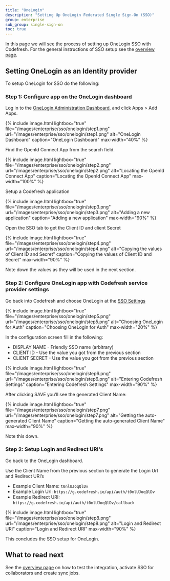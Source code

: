 ```yaml
---
title: "OneLogin"
description: "Setting Up OneLogin Federated Single Sign-On (SSO)"
group: enterprise
sub_group: single-sign-on
toc: true
---
```


In this page we will see the process of setting up OneLogin SSO with Codefresh. For the general instructions of SSO setup
see the [overview page]({{site.baseurl}}/docs/enterprise/single-sign-on/sso-setup-oauth2/).


## Setting OneLogin as an Identity provider

To setup OneLogin for SSO do the following:

### Step 1: Configure app on the OneLogin dashboard

Log in to the [OneLogin Administration Dashboard](https://www.onelogin.com/), and click Apps > Add Apps.

{% include image.html 
lightbox="true" 
file="/images/enterprise/sso/onelogin/step1.png" 
url="/images/enterprise/sso/onelogin/step1.png"
alt="OneLogin Dashboard"
caption="OneLogin Dashboard"
max-width="40%"
%}

Find the OpenId Connect App from the search field.

{% include image.html 
lightbox="true" 
file="/images/enterprise/sso/onelogin/step2.png" 
url="/images/enterprise/sso/onelogin/step2.png"
alt="Locating the OpenId Connect App"
caption="Locating the OpenId Connect App"
max-width="100%"
%}

Setup a Codefresh application

{% include image.html 
lightbox="true" 
file="/images/enterprise/sso/onelogin/step3.png" 
url="/images/enterprise/sso/onelogin/step3.png"
alt="Adding a new application"
caption="Adding a new application"
max-width="90%"
%}

Open the SSO tab to get the Client ID and client Secret


{% include image.html 
lightbox="true" 
file="/images/enterprise/sso/onelogin/step4.png" 
url="/images/enterprise/sso/onelogin/step4.png"
alt="Copying the values of Client ID and Secret"
caption="Copying the values of Client ID and Secret"
max-width="90%"
%}

Note down the values as they will be used in the next section.


### Step 2: Configure OneLogin app with Codefresh service provider settings

Go back into Codefresh and choose OneLogin at the [SSO Settings](https://g.codefresh.io/account-admin/sso)

{% include image.html 
lightbox="true" 
file="/images/enterprise/sso/onelogin/step5.png" 
url="/images/enterprise/sso/onelogin/step5.png"
alt="Choosing OneLogin for Auth"
caption="Choosing OneLogin for Auth"
max-width="20%"
%}

In the configuration screen fill in the following:

* DISPLAY NAME - Friendly SSO name (arbitrary)
* CLIENT ID - Use the value you got from the previous section
* CLIENT SECRET - Use the value you got from the previous section


{% include image.html 
lightbox="true" 
file="/images/enterprise/sso/onelogin/step6.png" 
url="/images/enterprise/sso/onelogin/step6.png"
alt="Entering Codefresh Settings"
caption="Entering Codefresh Settings"
max-width="90%"
%}


After clicking SAVE you’ll see the generated Client Name:

{% include image.html 
lightbox="true" 
file="/images/enterprise/sso/onelogin/step7.png" 
url="/images/enterprise/sso/onelogin/step7.png"
alt="Getting the auto-generated Client Name"
caption="Getting the auto-generated Client Name"
max-width="90%"
%}

Note this down.

### Step 2: Setup Login and Redirect URI's

Go back to the OneLogin dashboard.

Use the Client Name from the previous section to generate the Login Url and Redirect URI’s

* Example Client Name: `t0nlUJoqQlDv`
* Example Login Url: `https://g.codefresh.io/api/auth/t0nlUJoqQlDv`
* Example Redirect URI: `https://g.codefresh.io/api/auth/t0nlUJoqQlDv/callback`

{% include image.html 
lightbox="true" 
file="/images/enterprise/sso/onelogin/step8.png" 
url="/images/enterprise/sso/onelogin/step8.png"
alt="Login and Redirect URI"
caption="Login and Redirect URI"
max-width="90%"
%}


This concludes the SSO setup for OneLogin. 

## What to read next

See the [overview page]({{site.baseurl}}/docs/enterprise/single-sign-on/sso-setup-oauth2/#testing-your-identity-provider) on how to test the integration, activate SSO for collaborators and create sync jobs.